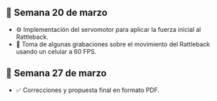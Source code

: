 ## 📅 Semana 20 de marzo
- ⚙️ Implementación del servomotor para aplicar la fuerza inicial al Rattleback.  
- 🎥 Toma de algunas grabaciones sobre el movimiento del Rattleback usando un celular a 60 FPS.  
## 📅 Semana 27 de marzo
- ✅ Correcciones y propuesta final en formato PDF.  
